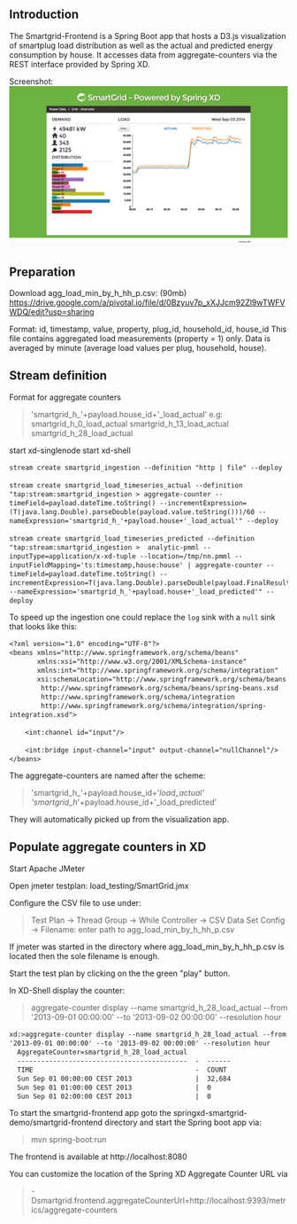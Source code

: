 Introduction
------------

The Smartgrid-Frontend is a Spring Boot app that hosts a D3.js visualization of smartplug load distribution 
as well as the actual and predicted energy consumption by house. 
It accesses data from aggregate-counters via the REST interface provided by Spring XD.

Screenshot:
![ui](/frontend/ui.png)


Preparation
------------
Download agg_load_min_by_h_hh_p.csv: (90mb)
https://drive.google.com/a/pivotal.io/file/d/0Bzyuv7p_xXJJcm92Zl9wTWFVWDQ/edit?usp=sharing

Format: id, timestamp, value, property, plug_id, household_id, house_id
This file contains aggregated load measurements (property = 1) only.
Data is averaged by minute (average load values per plug, household, house).


Stream definition
-----------------

Format for aggregate counters
> 'smartgrid_h_'+payload.house_id+'_load_actual'
e.g:
> smartgrid_h_0_load_actual
> smartgrid_h_13_load_actual
> smartgrid_h_28_load_actual


start xd-singlenode
start xd-shell

```
stream create smartgrid_ingestion --definition "http | file" --deploy

stream create smartgrid_load_timeseries_actual --definition "tap:stream:smartgrid_ingestion > aggregate-counter --timeField=payload.dateTime.toString() --incrementExpression=(T(java.lang.Double).parseDouble(payload.value.toString()))/60 --nameExpression='smartgrid_h_'+payload.house+'_load_actual'" --deploy

stream create smartgrid_load_timeseries_predicted --definition "tap:stream:smartgrid_ingestion >  analytic-pmml --inputType=application/x-xd-tuple --location=/tmp/nn.pmml --inputFieldMapping='ts:timestamp,house:house' | aggregate-counter --timeField=payload.dateTime.toString() --incrementExpression=T(java.lang.Double).parseDouble(payload.FinalResult.toString())/60 --nameExpression='smartgrid_h_'+payload.house+'_load_predicted'" --deploy
```                           

To speed up the ingestion one could replace the `log` sink with a `null` sink that looks like this:
```
<?xml version="1.0" encoding="UTF-8"?>
<beans xmlns="http://www.springframework.org/schema/beans"
       xmlns:xsi="http://www.w3.org/2001/XMLSchema-instance"
       xmlns:int="http://www.springframework.org/schema/integration"
       xsi:schemaLocation="http://www.springframework.org/schema/beans
		http://www.springframework.org/schema/beans/spring-beans.xsd
		http://www.springframework.org/schema/integration
		http://www.springframework.org/schema/integration/spring-integration.xsd">

    <int:channel id="input"/>

    <int:bridge input-channel="input" output-channel="nullChannel"/>
</beans>
```
                        
The aggregate-counters are named after the scheme:
> 'smartgrid_h_'+payload.house_id+'_load_actual'
> 'smartgrid_h_'+payload.house_id+'_load_predicted'

They will automatically picked up from the visualization app.

Populate aggregate counters in XD
---------------------------------

Start Apache JMeter

Open jmeter testplan:
load_testing/SmartGrid.jmx

Configure the CSV file to use under:

> Test Plan -> Thread Group -> While Controller -> CSV Data Set Config -> Filename: enter path to agg_load_min_by_h_hh_p.csv

If jmeter was started in the directory where agg_load_min_by_h_hh_p.csv is located then the sole filename is enough.

Start the test plan by clicking on the the green "play" button.

In XD-Shell display the counter: 
>aggregate-counter display --name smartgrid_h_28_load_actual --from '2013-09-01 00:00:00' --to '2013-09-02 00:00:00' --resolution hour

```
xd:>aggregate-counter display --name smartgrid_h_28_load_actual --from '2013-09-01 00:00:00' --to '2013-09-02 00:00:00' --resolution hour
  AggregateCounter=smartgrid_h_28_load_actual
  -------------------------------------------  -  ------
  TIME                                         -  COUNT
  Sun Sep 01 00:00:00 CEST 2013                |  32,684
  Sun Sep 01 01:00:00 CEST 2013                |  0
  Sun Sep 01 02:00:00 CEST 2013                |  0
```

To start the smartgrid-frontend app goto the springxd-smartgrid-demo/smartgrid-frontend directory and start the
Spring boot app via:

> mvn spring-boot:run

The frontend is available at http://localhost:8080

You can customize the location of the Spring XD Aggregate Counter URL via 

> -Dsmartgrid.frontend.aggregateCounterUrl=http://localhost:9393/metrics/aggregate-counters